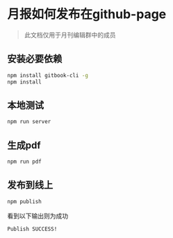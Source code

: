 # 月报如何发布在github-page

> 此文档仅用于月刊编辑群中的成员

## 安装必要依赖
```bash
npm install gitbook-cli -g
npm install
```
## 本地测试
```bash
npm run server
```

## 生成pdf
```bash
npm run pdf
```

## 发布到线上
```bash
npm publish
```
看到以下输出则为成功
```bash
Publish SUCCESS!
```